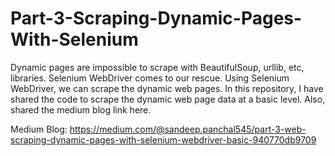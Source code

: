 # Part-3-Scraping-Dynamic-Pages-With-Selenium

Dynamic pages are impossible to scrape with BeautifulSoup, urllib, etc, libraries. Selenium WebDriver comes to our rescue. Using Selenium WebDriver, we can scrape the dynamic web pages.
In this repository, I have shared the code to scrape the dynamic web page data at a basic level. Also, shared the medium blog link here.

Medium Blog: https://medium.com/@sandeep.panchal545/part-3-web-scraping-dynamic-pages-with-selenium-webdriver-basic-940770db9709
